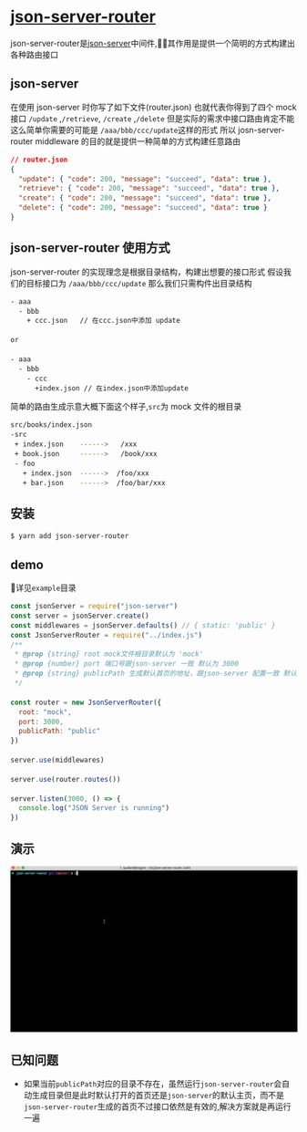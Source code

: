 # [json-server-router](https://github.com/typicode/json-server)

json-server-router是[json-server]((https://github.com/typicode/json-server))中间件,其作用是提供一个简明的方式构建出各种路由接口

## json-server

在使用 json-server 时你写了如下文件(router.json) 也就代表你得到了四个 mock 接口
`/update` ,`/retrieve`, `/create` ,`/delete`
但是实际的需求中接口路由肯定不能这么简单你需要的可能是 `/aaa/bbb/ccc/update`这样的形式
所以 josn-server-router middleware 的目的就是提供一种简单的方式构建任意路由

```json
// router.json
{
  "update": { "code": 200, "message": "succeed", "data": true },
  "retrieve": { "code": 200, "message": "succeed", "data": true },
  "create": { "code": 200, "message": "succeed", "data": true },
  "delete": { "code": 200, "message": "succeed", "data": true }
}
```

## json-server-router 使用方式

json-server-router 的实现理念是根据目录结构，构建出想要的接口形式
假设我们的目标接口为 `/aaa/bbb/ccc/update`
那么我们只需构件出目录结构

```bash
- aaa
  - bbb
    + ccc.json   // 在ccc.json中添加 update

or

- aaa
  - bbb
    - ccc
      +index.json // 在index.json中添加update
```

简单的路由生成示意大概下面这个样子,`src`为 mock 文件的根目录

```bash
src/books/index.json
-src
 + index.json    ------>   /xxx
 + book.json     ------>   /book/xxx
 - foo
   + index.json  ------>  /foo/xxx
   + bar.json    ------>  /foo/bar/xxx
```

## 安装

```bash
$ yarn add json-server-router
```

## demo

详见`example`目录

```js
const jsonServer = require("json-server")
const server = jsonServer.create()
const middlewares = jsonServer.defaults() // { static: 'public' }
const JsonServerRouter = require("../index.js")
/**
 * @prop {string} root mock文件根目录默认为 'mock'
 * @prop {number} port 端口号跟json-server 一致 默认为 3000
 * @prop {string} publicPath 生成默认首页的地址，跟json-server 配置一致 默认'public',如果修改路径的话那么json-server 对应的配置也要改
 */

const router = new JsonServerRouter({
  root: "mock",
  port: 3000,
  publicPath: "public"
})

server.use(middlewares)

server.use(router.routes())

server.listen(3000, () => {
  console.log("JSON Server is running")
})
```

## 演示

![e](doc/demo.gif)

## 已知问题

- 如果当前`publicPath`对应的目录不存在，虽然运行`json-server-router`会自动生成目录但是此时默认打开的首页还是`json-server`的默认主页，而不是`json-server-router`生成的首页不过接口依然是有效的,解决方案就是再运行一遍